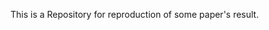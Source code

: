 This is a Repository for reproduction of some paper's result.
 <!-- and apply them to ReScience project. -->
